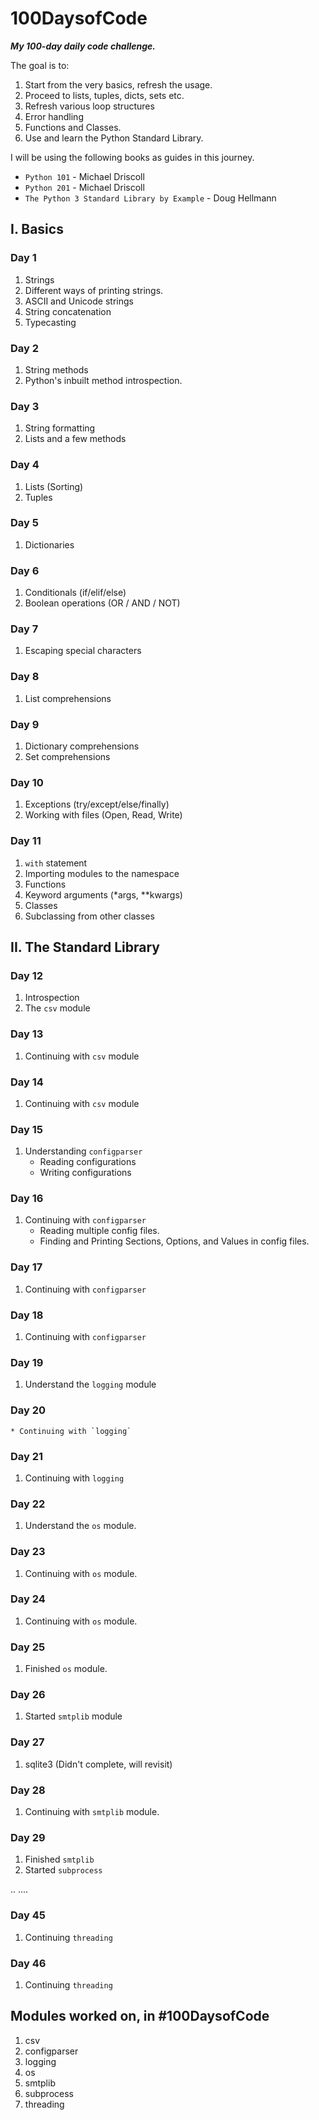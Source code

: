 # 100DaysofCode

_**My 100-day daily code challenge.**_

The goal is to:

1. Start from the very basics, refresh the usage.
2. Proceed to lists, tuples, dicts, sets etc.
3. Refresh various loop structures
4. Error handling
5. Functions and Classes.
6. Use and learn the Python Standard Library.

I will be using the following books as guides in this journey.

* `Python 101` - Michael Driscoll
* `Python 201` - Michael Driscoll
* `The Python 3 Standard Library by Example` - Doug Hellmann

## I. Basics

### Day 1
1. Strings
2. Different ways of printing strings.
2. ASCII and Unicode strings
4. String concatenation
5. Typecasting

### Day 2
1. String methods
2. Python's inbuilt method introspection.

### Day 3
1. String formatting
2. Lists and a few methods

### Day 4
1. Lists (Sorting)
2. Tuples

### Day 5
1. Dictionaries

### Day 6
1. Conditionals (if/elif/else)
2. Boolean operations (OR / AND / NOT)

### Day 7
1. Escaping special characters

### Day 8
1. List comprehensions

### Day 9
1. Dictionary comprehensions
2. Set comprehensions

### Day 10
1. Exceptions (try/except/else/finally)
2. Working with files (Open, Read, Write)

### Day 11
1. `with` statement
2. Importing modules to the namespace
3. Functions
4. Keyword arguments (*args, **kwargs)
5. Classes
6. Subclassing from other classes

## II. The Standard Library

### Day 12
1. Introspection
2. The `csv` module

### Day 13
1. Continuing with `csv` module

### Day 14
1. Continuing with `csv` module

### Day 15
1. Understanding `configparser`
    * Reading configurations
    * Writing configurations

### Day 16
1. Continuing with `configparser`
    * Reading multiple config files.
    * Finding and Printing Sections, Options, and Values in config files.

### Day 17
1. Continuing with `configparser`

### Day 18
1. Continuing with `configparser`

### Day 19
1. Understand the `logging` module

### Day 20
    * Continuing with `logging`

### Day 21
1. Continuing with `logging`

### Day 22
1. Understand the `os` module.

### Day 23
1. Continuing with `os` module.

### Day 24
1. Continuing with `os` module.

### Day 25
1. Finished `os` module.

### Day 26
1. Started `smtplib` module

### Day 27
1. sqlite3 (Didn't complete, will revisit)

### Day 28
1. Continuing with `smtplib` module.

### Day 29
1. Finished `smtplib`
2. Started `subprocess`

..
....

### Day 45
1. Continuing `threading`

### Day 46
1. Continuing `threading`

## Modules worked on, in #100DaysofCode
1. csv
2. configparser
3. logging
4. os
5. smtplib
6. subprocess
7. threading
